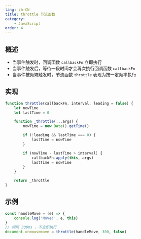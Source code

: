 ```yaml
---
lang: zh-CN
title: throttle 节流函数
category:
    - JavaScript
order: 4
---
```


## 概述
- 当事件触发时，回调函数 `callbackFn` 立即执行
- 当事件触发后，等待一段时间才会再次执行回调函数 `callbackFn`
- 当事件被频繁触发时，节流函数 `throttle` 表现为按一定频率执行

## 实现
```js
function throttle(callbackFn, interval, leading = false) {
    let nowTime
    let lastTime = 0

    function _throttle(...args) {
        nowTime = new Date().getTime()

        if (!leading && lastTime === 0) {
            lastTime = nowTime
        }

        if (nowTime - lastTime > interval) {
            callbackFn.apply(this, args)
            lastTime = nowTime
        }
    }

    return _throttle
}
```

## 示例
```js
const handleMove = (e) => {
    console.log('Move!', e, this)
}
// 间隔 300ms ，不立即执行
document.onmousemove = throttle(handleMove, 300, false)
```
